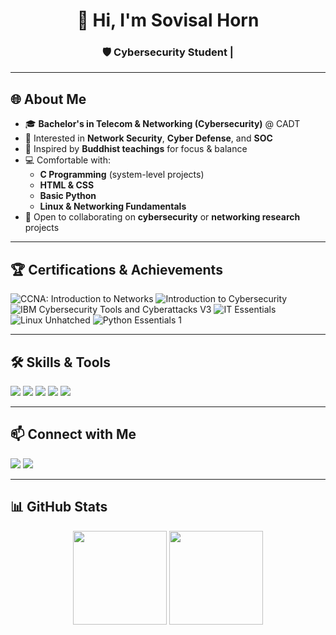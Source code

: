 <!-- Header -->
<h1 align="center">👋 Hi, I'm Sovisal Horn</h1>
<h3 align="center">🛡️ Cybersecurity Student | </h3>

---

## 🌐 About Me  
- 🎓 **Bachelor's in Telecom & Networking (Cybersecurity)** @ CADT  
- 🔐 Interested in **Network Security**, **Cyber Defense**, and **SOC**  
- 🧘 Inspired by **Buddhist teachings** for focus & balance  
- 💻 Comfortable with:
  - **C Programming** (system-level projects)
  - **HTML & CSS**
  - **Basic Python**
  - **Linux & Networking Fundamentals**
- 🤝 Open to collaborating on **cybersecurity** or **networking research** projects  

---

## 🏆 Certifications & Achievements  
<p>
  <img src="https://images.credly.com/size/110x110/images/1e8e7d6e-d5c3-4a2e-bc39-3e8c4f8a0d3a/ccna-introduction-to-networks.png" alt="CCNA: Introduction to Networks" title="CCNA: Introduction to Networks"/>
  <img src="https://images.credly.com/size/110x110/images/84d1a2c4-7737-4c3f-9d40-dc5f8d0a1b6b/introduction-to-cybersecurity.png" alt="Introduction to Cybersecurity" title="Introduction to Cybersecurity"/>
  <img src="https://images.credly.com/size/110x110/images/2a0f8200-6e15-4d62-b4d4-f5c8f75b6a1d/ibm-intro-cybersecurity-tools.png" alt="IBM Cybersecurity Tools and Cyberattacks V3" title="IBM Cybersecurity Tools and Cyberattacks V3"/>
  <img src="https://images.credly.com/size/110x110/images/0c9fef29-b65b-4d12-8b1c-bf1f5a3d73d3/it-essentials.png" alt="IT Essentials" title="IT Essentials"/>
  <img src="https://images.credly.com/size/110x110/images/b3c4a4f0-92a3-4a9b-8e1a-8bbf4df25e5e/linux-unhatched.png" alt="Linux Unhatched" title="Linux Unhatched"/>
  <img src="https://images.credly.com/size/110x110/images/f8b9d5d8-01b3-4cb3-8b6a-3b8a3e0592c8/python-essentials-1.png" alt="Python Essentials 1" title="Python Essentials 1"/>
</p>

---

## 🛠 Skills & Tools  
<p>
  <img src="https://img.shields.io/badge/C%20Programming-00599C?style=for-the-badge&logo=c&logoColor=white" />
  <img src="https://img.shields.io/badge/HTML5-E34F26?style=for-the-badge&logo=html5&logoColor=white" />
  <img src="https://img.shields.io/badge/CSS3-1572B6?style=for-the-badge&logo=css3&logoColor=white" />
  <img src="https://img.shields.io/badge/Linux-000000?style=for-the-badge&logo=linux&logoColor=white" />
  <img src="https://img.shields.io/badge/Networking-FF6F00?style=for-the-badge&logo=gnubash&logoColor=white" />
</p>

---

## 📫 Connect with Me  
<p>
  <a href="https://t.me/YourTelegramUsername"><img src="https://img.shields.io/badge/Telegram-2CA5E0?style=for-the-badge&logo=telegram&logoColor=white" /></a>
  <a href="https://facebook.com/YourFacebookProfile"><img src="https://img.shields.io/badge/Facebook-1877f2?style=for-the-badge&logo=facebook&logoColor=white" /></a>
</p>

---

## 📊 GitHub Stats  
<p align="center">
  <img src="https://github-readme-stats.vercel.app/api?username=SovisalHorn&show_icons=true&theme=tokyonight" height="150"/>
  <img src="https://github-readme-stats.vercel.app/api/top-langs/?username=SovisalHorn&layout=compact&theme=tokyonight" height="150"/>
</p>
